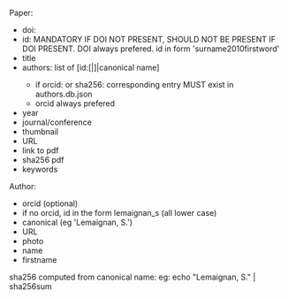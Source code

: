 Paper:
- doi:
- id: MANDATORY IF DOI NOT PRESENT, SHOULD NOT BE PRESENT IF DOI PRESENT. DOI
  always prefered. id in form 'surname2010firstword'
- title
- authors: list of [id:[<ORCID>|<id>]|canonical name]
  - if orcid: or sha256: corresponding entry MUST exist in authors.db.json
  - orcid always prefered
- year
- journal/conference
- thumbnail
- URL
- link to pdf
- sha256 pdf
- keywords


Author:
- orcid (optional)
- if no orcid, id in the form lemaignan_s (all lower case)
- canonical (eg 'Lemaignan, S.')
- URL
- photo
- name
- firstname

sha256 computed from canonical name:
eg: echo "Lemaignan, S." | sha256sum
